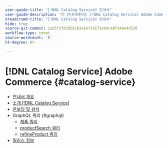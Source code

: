 ```yaml
---
user-guide-title: "[!DNL Catalog Service] 안내서"
user-guide-description: "이 안내서에서는 [!DNL Catalog Service] Adobe Commerce에 대해 설명합니다."
breadcrumb-title: "[!DNL Catalog Service] 안내서"
hide: true
source-git-commit: 1a55f2fb3d56183e5e73d172ebdc40f340e4d520
workflow-type: tm+mt
source-wordcount: '0'
ht-degree: 0%

---
```


# [!DNL Catalog Service] Adobe Commerce {#catalog-service}

- [안내서 개요](guide-overview.md)
- [소개 [!DNL Catalog Service]](overview.md)
- [온보딩 및 설치](installation.md)
- GraphQL 쿼리 {#graphql}
   - [제품 쿼리](https://developer.adobe.com/commerce/webapi/graphql/schema/catalog-service/queries/products/)
   - [productSearch 쿼리](https://developer.adobe.com/commerce/webapi/graphql/schema/catalog-service/queries/product-search/)
   - [refineProduct 쿼리](https://developer.adobe.com/commerce/webapi/graphql/schema/catalog-service/queries/refine-product/)
- [릴리스 정보](release-notes.md)
